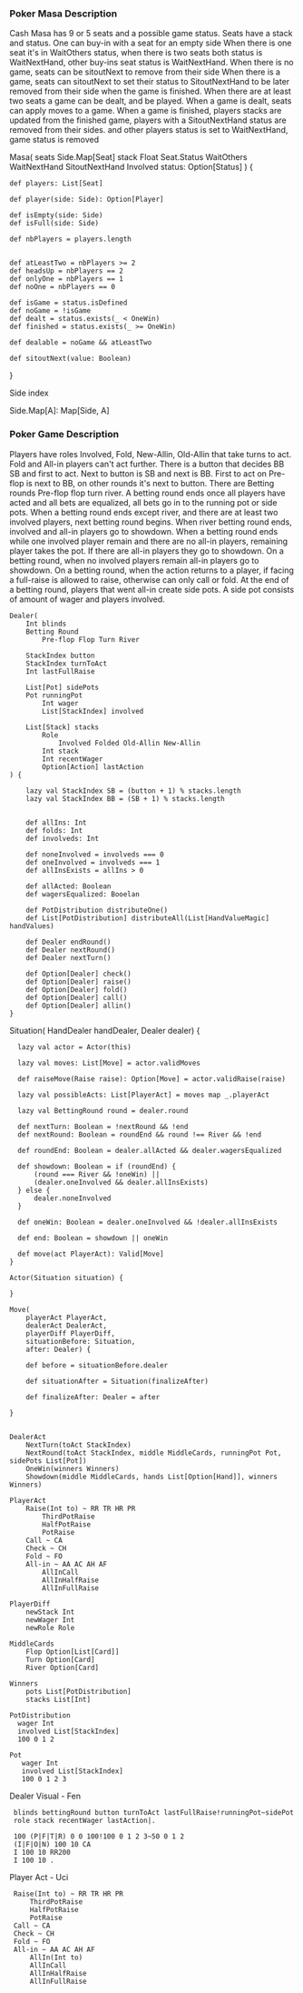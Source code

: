 ### Poker Masa Description

Cash Masa has 9 or 5 seats and a possible game status. Seats have a stack and status.
    One can buy-in with a seat for an empty side
    When there is one seat it's in WaitOthers status, when there is two seats both status is WaitNextHand, other buy-ins seat status is WaitNextHand.
    When there is no game, seats can be sitoutNext to remove from their side
    When there is a game, seats can sitoutNext to set their status to SitoutNextHand to be later removed from their side when the game is finished.
When there are at least two seats a game can be dealt, and be played.
    When a game is dealt, seats can apply moves to a game.
    When a game is finished, players stacks are updated from the finished game, players with a SitoutNextHand status are removed from their sides. and other players status is set to WaitNextHand, game status is removed

Masa(
    seats Side.Map[Seat]
      stack Float
      Seat.Status
          WaitOthers WaitNextHand SitoutNextHand Involved
    status: Option[Status]
  ) {

    def players: List[Seat]

    def player(side: Side): Option[Player]

    def isEmpty(side: Side)
    def isFull(side: Side)

    def nbPlayers = players.length

    
    def atLeastTwo = nbPlayers >= 2
    def headsUp = nbPlayers == 2
    def onlyOne = nbPlayers == 1
    def noOne = nbPlayers == 0

    def isGame = status.isDefined
    def noGame = !isGame
    def dealt = status.exists(_ < OneWin)
    def finished = status.exists(_ >= OneWin)

    def dealable = noGame && atLeastTwo

    def sitoutNext(value: Boolean)
    

}

Side
    index

Side.Map[A]: Map[Side, A]

### Poker Game Description

Players have roles Involved, Fold, New-Allin, Old-Allin that take turns to act. Fold and All-in players can't act further. There is a button that decides BB SB and first to act. Next to button is SB and next is BB. First to act on Pre-flop is next to BB, on other rounds it's next to button.
There are Betting rounds Pre-flop flop turn river. 
A betting round ends once all players have acted and all bets are equalized, all bets go in to the running pot or side pots.
When a betting round ends except river, and there are at least two involved players, next betting round begins.
When river betting round ends, involved and all-in players go to showdown.
When a betting round ends while one involved player remain and there are no all-in players, remaining player takes the pot. If there are all-in players they go to showdown.
On a betting round, when no involved players remain all-in players go to showdown.
On a betting round, when the action returns to a player, if facing a full-raise is allowed to raise, otherwise can only call or fold.
At the end of a betting round, players that went all-in create side pots. A side pot consists of amount of wager and players involved.

    Dealer(
        Int blinds
        Betting Round
            Pre-flop Flop Turn River

        StackIndex button
        StackIndex turnToAct
        Int lastFullRaise

        List[Pot] sidePots
        Pot runningPot
            Int wager
            List[StackIndex] involved

        List[Stack] stacks
            Role
                Involved Folded Old-Allin New-Allin
            Int stack
            Int recentWager
            Option[Action] lastAction
    ) {

        lazy val StackIndex SB = (button + 1) % stacks.length
        lazy val StackIndex BB = (SB + 1) % stacks.length


        def allIns: Int
        def folds: Int
        def involveds: Int

        def noneInvolved = involveds === 0
        def oneInvolved = involveds === 1
        def allInsExists = allIns > 0

        def allActed: Boolean
        def wagersEqualized: Booelan

        def PotDistribution distributeOne()
        def List[PotDistribution] distributeAll(List[HandValueMagic] handValues)

        def Dealer endRound()
        def Dealer nextRound()
        def Dealer nextTurn()

        def Option[Dealer] check()
        def Option[Dealer] raise()
        def Option[Dealer] fold()
        def Option[Dealer] call()
        def Option[Dealer] allin()
    }

Situation(
    HandDealer handDealer,
    Dealer dealer) {

      lazy val actor = Actor(this)

      lazy val moves: List[Move] = actor.validMoves

      def raiseMove(Raise raise): Option[Move] = actor.validRaise(raise)

      lazy val possibleActs: List[PlayerAct] = moves map _.playerAct

      lazy val BettingRound round = dealer.round

      def nextTurn: Boolean = !nextRound && !end
      def nextRound: Boolean = roundEnd && round !== River && !end

      def roundEnd: Boolean = dealer.allActed && dealer.wagersEqualized

      def showdown: Boolean = if (roundEnd) {
          (round === River && !oneWin) ||
          (dealer.oneInvolved && dealer.allInsExists)
      } else {
          dealer.noneInvolved
      }

      def oneWin: Boolean = dealer.oneInvolved && !dealer.allInsExists
    
      def end: Boolean = showdown || oneWin

      def move(act PlayerAct): Valid[Move]
    }

    Actor(Situation situation) {

    }

    Move(
        playerAct PlayerAct,
        dealerAct DealerAct,
        playerDiff PlayerDiff,
        situationBefore: Situation,
        after: Dealer) {

        def before = situationBefore.dealer

        def situationAfter = Situation(finalizeAfter)

        def finalizeAfter: Dealer = after

    }


    DealerAct
        NextTurn(toAct StackIndex)
        NextRound(toAct StackIndex, middle MiddleCards, runningPot Pot, sidePots List[Pot])
        OneWin(winners Winners)
        Showdown(middle MiddleCards, hands List[Option[Hand]], winners Winners)

    PlayerAct
        Raise(Int to) ~ RR TR HR PR
            ThirdPotRaise
            HalfPotRaise
            PotRaise
        Call ~ CA
        Check ~ CH
        Fold ~ FO
        All-in ~ AA AC AH AF
            AllInCall
            AllInHalfRaise
            AllInFullRaise

    PlayerDiff
        newStack Int
        newWager Int
        newRole Role

    MiddleCards
        Flop Option[List[Card]]
        Turn Option[Card]
        River Option[Card]

    Winners
        pots List[PotDistribution]
        stacks List[Int]

    PotDistribution
      wager Int
      involved List[StackIndex]
      100 0 1 2

    Pot
       wager Int
       involved List[StackIndex]
       100 0 1 2 3

Dealer Visual - Fen

     blinds bettingRound button turnToAct lastFullRaise!runningPot~sidePot
     role stack recentWager lastAction|. 

     100 (P|F|T|R) 0 0 100!100 0 1 2 3~50 0 1 2
     (I|F|O|N) 100 10 CA
     I 100 10 RR200
     I 100 10 .

Player Act - Uci

     Raise(Int to) ~ RR TR HR PR
         ThirdPotRaise
         HalfPotRaise
         PotRaise
     Call ~ CA
     Check ~ CH
     Fold ~ FO
     All-in ~ AA AC AH AF
         AllIn(Int to)
         AllInCall
         AllInHalfRaise
         AllInFullRaise
